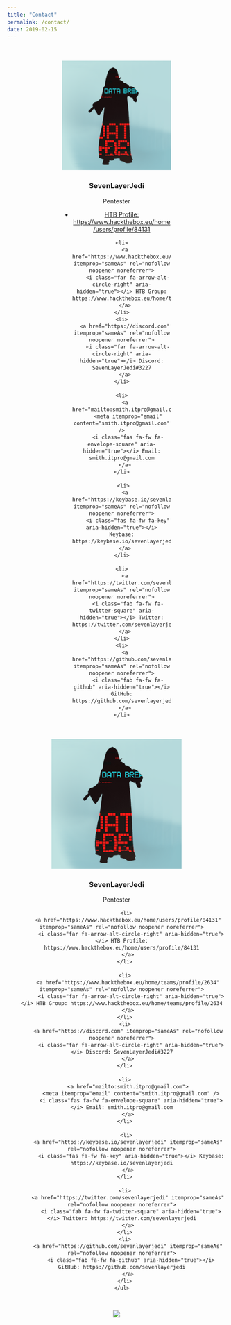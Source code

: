 ```yaml
---
title: "Contact"
permalink: /contact/
date: 2019-02-15
---
```


<style>
  .container {
      width: 50%;
      margin: 0 auto;
      padding: 20px;
      background: transparent;
  }
</style>



<div class="container">
  <p align="center">
    <a class="author__avatar">
      <img src="/assets/images/avatar.png" alt="SevenLayerJedi" itemprop="image" />
    </a>
  </p>
  
  <p align="center">
    <script src="https://www.hackthebox.eu/badge/84131"></script>
  </p>
  
  <p align="center">
    <h3 class="author__name" itemprop="name" style="text-align: center;">SevenLayerJedi</h3>
    <p class="author__bio" itemprop="description" style="text-align: center;">
      Pentester
    </p>
  </p>
  
  <ul class="social-icons" style="text-align: center;">
    <li>
      <a href="https://www.hackthebox.eu/home/users/profile/84131" itemprop="sameAs" rel="nofollow noopener noreferrer">
        <i class="far fa-arrow-alt-circle-right" aria-hidden="true"></i> HTB Profile: https://www.hackthebox.eu/home/users/profile/84131
      </a>
    </li>

    <li>
      <a href="https://www.hackthebox.eu/home/teams/profile/2634" itemprop="sameAs" rel="nofollow noopener noreferrer">
        <i class="far fa-arrow-alt-circle-right" aria-hidden="true"></i> HTB Group: https://www.hackthebox.eu/home/teams/profile/2634
      </a>
    </li>
    <li>
      <a href="https://discord.com" itemprop="sameAs" rel="nofollow noopener noreferrer">
        <i class="far fa-arrow-alt-circle-right" aria-hidden="true"></i> Discord: SevenLayerJedi#3227
      </a>
    </li>

    <li>
      <a href="mailto:smith.itpro@gmail.com">
        <meta itemprop="email" content="smith.itpro@gmail.com" />
        <i class="fas fa-fw fa-envelope-square" aria-hidden="true"></i> Email: smith.itpro@gmail.com
      </a>
    </li>

     <li>
      <a href="https://keybase.io/sevenlayerjedi" itemprop="sameAs" rel="nofollow noopener noreferrer">
        <i class="fas fa-fw fa-key" aria-hidden="true"></i> Keybase: https://keybase.io/sevenlayerjedi
      </a>
    </li>

    <li>
      <a href="https://twitter.com/sevenlayerjedi" itemprop="sameAs" rel="nofollow noopener noreferrer">
        <i class="fab fa-fw fa-twitter-square" aria-hidden="true"></i> Twitter: https://twitter.com/sevenlayerjedi
      </a>
    </li>
    <li>
      <a href="https://github.com/sevenlayerjedi" itemprop="sameAs" rel="nofollow noopener noreferrer">
        <i class="fab fa-fw fa-github" aria-hidden="true"></i> GitHub: https://github.com/sevenlayerjedi
      </a>
    </li>
  </ul>  
  
</div>

  


<div id="feed-meeee">
  <p align="center">
    <a class="author__avatar">
      <img src="/assets/images/avatar.png" alt="SevenLayerJedi" itemprop="image" />
    </a>
  </p>
</div>

<div style="width:1024px; margin:auto;">
    <script src="https://www.hackthebox.eu/badge/84131"></script>
</div>


<div id="wtf">
  <p align="center">
      <h3 class="author__name" itemprop="name" style="text-align: center;">SevenLayerJedi</h3>
      <p class="author__bio" itemprop="description" style="text-align: center;">
        Pentester
      </p>
  </p>
</div>



<div id="About-Meeee">
  <p align="center">
    <ul class="social-icons" style="text-align: center;">
    
       <li>
        <a href="https://www.hackthebox.eu/home/users/profile/84131" itemprop="sameAs" rel="nofollow noopener noreferrer">
          <i class="far fa-arrow-alt-circle-right" aria-hidden="true"></i> HTB Profile: https://www.hackthebox.eu/home/users/profile/84131
        </a>
      </li>

      <li>
        <a href="https://www.hackthebox.eu/home/teams/profile/2634" itemprop="sameAs" rel="nofollow noopener noreferrer">
          <i class="far fa-arrow-alt-circle-right" aria-hidden="true"></i> HTB Group: https://www.hackthebox.eu/home/teams/profile/2634
        </a>
      </li>
      <li>
        <a href="https://discord.com" itemprop="sameAs" rel="nofollow noopener noreferrer">
          <i class="far fa-arrow-alt-circle-right" aria-hidden="true"></i> Discord: SevenLayerJedi#3227
        </a>
      </li>
  
      <li>
        <a href="mailto:smith.itpro@gmail.com">
          <meta itemprop="email" content="smith.itpro@gmail.com" />
          <i class="fas fa-fw fa-envelope-square" aria-hidden="true"></i> Email: smith.itpro@gmail.com
        </a>
      </li>

       <li>
        <a href="https://keybase.io/sevenlayerjedi" itemprop="sameAs" rel="nofollow noopener noreferrer">
          <i class="fas fa-fw fa-key" aria-hidden="true"></i> Keybase: https://keybase.io/sevenlayerjedi
        </a>
      </li>

      <li>
        <a href="https://twitter.com/sevenlayerjedi" itemprop="sameAs" rel="nofollow noopener noreferrer">
          <i class="fab fa-fw fa-twitter-square" aria-hidden="true"></i> Twitter: https://twitter.com/sevenlayerjedi
        </a>
      </li>
      <li>
        <a href="https://github.com/sevenlayerjedi" itemprop="sameAs" rel="nofollow noopener noreferrer">
          <i class="fab fa-fw fa-github" aria-hidden="true"></i> GitHub: https://github.com/sevenlayerjedi
        </a>
      </li>
    </ul>
  </p>
</div>

<div id="feed-meeee">
  <br />
  <p align="center">
    <a style="display: inline-block;" href="https://paypal.me/kjs303">
      <img height="40" src="https://camo.githubusercontent.com/0e9e5cac101f7093336b4589c380ab5dcfdcbab0/68747470733a2f2f63646e2e6a7364656c6976722e6e65742f67682f74776f6c66736f6e2f70617970616c2d6769746875622d627574746f6e40312e302e302f646973742f627574746f6e2e737667" />
    </a>
  </p>
</div>

